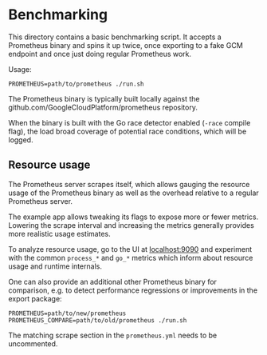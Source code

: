 # Benchmarking

This directory contains a basic benchmarking script. It accepts a Prometheus binary
and spins it up twice, once exporting to a fake GCM endpoint and once just doing
regular Prometheus work.

Usage:

```
PROMETHEUS=path/to/prometheus ./run.sh
```

The Prometheus binary is typically built locally against the github.com/GoogleCloudPlatform/prometheus
repository.

When the binary is built with the Go race detector enabled (`-race` compile flag), the
load broad coverage of potential race conditions, which will be logged.

## Resource usage

The Prometheus server scrapes itself, which allows gauging the resource usage of the Prometheus
binary as well as the overhead relative to a regular Prometheus server.

The example app allows tweaking its flags to expose more or fewer metrics. Lowering the scrape
interval and increasing the metrics generally provides more realistic usage estimates.

To analyze resource usage, go to the UI at [localhost:9090](http://localhost:9090) and experiment
with the common `process_*` and `go_*` metrics which inform about resource usage and runtime
internals.

One can also provide an additional other Prometheus binary for comparison, e.g. to detect
performance regressions or improvements in the export package:

```
PROMETHEUS=path/to/new/prometheus PROMETHEUS_COMPARE=path/to/old/prometheus ./run.sh
```

The matching scrape section in the `prometheus.yml` needs to be uncommented.
